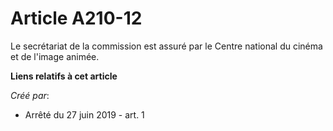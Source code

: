 # Article A210-12

Le secrétariat de la commission est assuré par le Centre national du cinéma et de l'image animée.

**Liens relatifs à cet article**

_Créé par_:

  - Arrêté du 27 juin 2019 - art. 1
